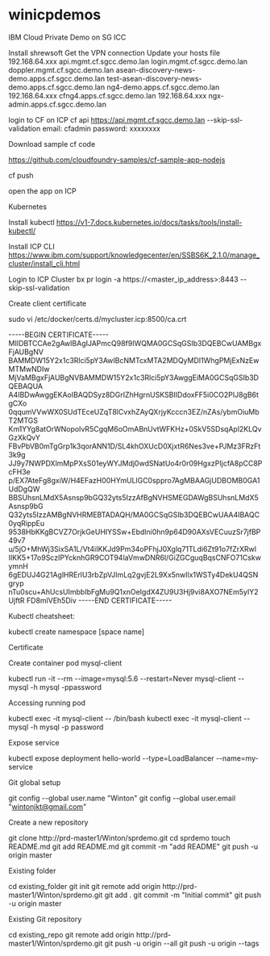 # winicpdemos

IBM Cloud Private Demo on SG ICC

Install shrewsoft
Get the VPN connection
Update your hosts file
192.168.64.xxx	api.mgmt.cf.sgcc.demo.lan login.mgmt.cf.sgcc.demo.lan doppler.mgmt.cf.sgcc.demo.lan asean-discovery-news-demo.apps.cf.sgcc.demo.lan test-asean-discovery-news-demo.apps.cf.sgcc.demo.lan ng4-demo.apps.cf.sgcc.demo.lan 192.168.64.xxx cfng4.apps.cf.sgcc.demo.lan 192.168.64.xxx ngx-admin.apps.cf.sgcc.demo.lan

login to CF on ICP cf api https://api.mgmt.cf.sgcc.demo.lan --skip-ssl-validation email: cfadmin password: xxxxxxxx

Download sample cf code

https://github.com/cloudfoundry-samples/cf-sample-app-nodejs

cf push

open the app on ICP

Kubernetes

Install kubectl https://v1-7.docs.kubernetes.io/docs/tasks/tools/install-kubectl/

Install ICP CLI https://www.ibm.com/support/knowledgecenter/en/SSBS6K_2.1.0/manage_cluster/install_cli.html

Login to ICP Cluster bx pr login -a https://<master_ip_address>:8443 --skip-ssl-validation

Create client certificate

sudo vi /etc/docker/certs.d/mycluster.icp:8500/ca.crt

-----BEGIN CERTIFICATE----- MIIDBTCCAe2gAwIBAgIJAPmcQ98f9IWQMA0GCSqGSIb3DQEBCwUAMBgxFjAUBgNV BAMMDW15Y2x1c3Rlci5pY3AwIBcNMTcxMTA2MDQyMDI1WhgPMjExNzEwMTMwNDIw MjVaMBgxFjAUBgNVBAMMDW15Y2x1c3Rlci5pY3AwggEiMA0GCSqGSIb3DQEBAQUA A4IBDwAwggEKAoIBAQDSyz8DGrIZhHgrnUSKSBIIDdoxFF5i0CO2PIJ8gB6tgCXo 0qqumVVwWX0SUdTEceUZqT8lCvxhZAyQXrjyKcccn3EZ/nZAs/ybmOiuMbT2MTGS Km1YYg8atOrWNopoIvR5CgqM6oOmABnUvtWFKHz+0SkV5SDsqApl2KLQvGzXkQvY FBvPbVB0mTgGrp1k3qorANN1D/SL4khOXUcD0XjxtR6Nes3ve+PJMz3FRzFt3k9g JJ9y7NWPDXlmMpPXsS01eyWYJMdj0wdSNatUo4r0r09HgxzPIjcfA8pCC8PcFH3e p/EX7AteFg8gxiW/H4EFazH00HYmULlGC0sppro7AgMBAAGjUDBOMB0GA1UdDgQW BBSUhsnLMdX5Asnsp9bGQ32yts5IzzAfBgNVHSMEGDAWgBSUhsnLMdX5Asnsp9bG Q32yts5IzzAMBgNVHRMEBTADAQH/MA0GCSqGSIb3DQEBCwUAA4IBAQC0yqRippEu 9538HbKKgBCVZ7OrjkGeUHIYSSw+Ebdlni0hn9p64D90AXsVECuuzSr7jfBP49v7 u/5jO+MhWj3SixSA1L/Vt4iIKKJd9Pm34oPFhjJ0Xglq71TLdi6Zt91o7fZrXRwl IIKK5+17o9SczIPYcknhGR9COT94laVmwDNR6l/GiZGCguqBqsCNFO71CskwymnH 6gEDUJ4G21AglHRErlU3rbZpVJImLq2gvjE2L9Xx5nwIlx1WSTy4DekU4QSNgryp nTu0scu+AhUcsUImbbIbFgMu9Q1xnOeIgdX4ZU9U3Hj9vi8AXO7NEm5yIY2UjftR FD8mlVEh5Div -----END CERTIFICATE-----

Kubectl cheatsheet: 

kubectl create namespace [space name]

Certificate

Create container pod mysql-client

kubectl run -it --rm --image=mysql:5.6 --restart=Never mysql-client -- mysql -h mysql -ppassword

Accessing running pod

kubectl exec -it mysql-client -- /bin/bash kubectl exec -it mysql-client -- mysql -h mysql -p password

Expose service

kubectl expose deployment hello-world --type=LoadBalancer --name=my-service

Git global setup

git config --global user.name "Winton"
git config --global user.email "wintonjkt@gmail.com"

Create a new repository

git clone http://prd-master1/Winton/sprdemo.git
cd sprdemo
touch README.md
git add README.md
git commit -m "add README"
git push -u origin master

Existing folder

cd existing_folder
git init
git remote add origin http://prd-master1/Winton/sprdemo.git
git add .
git commit -m "Initial commit"
git push -u origin master

Existing Git repository

cd existing_repo
git remote add origin http://prd-master1/Winton/sprdemo.git
git push -u origin --all
git push -u origin --tags

